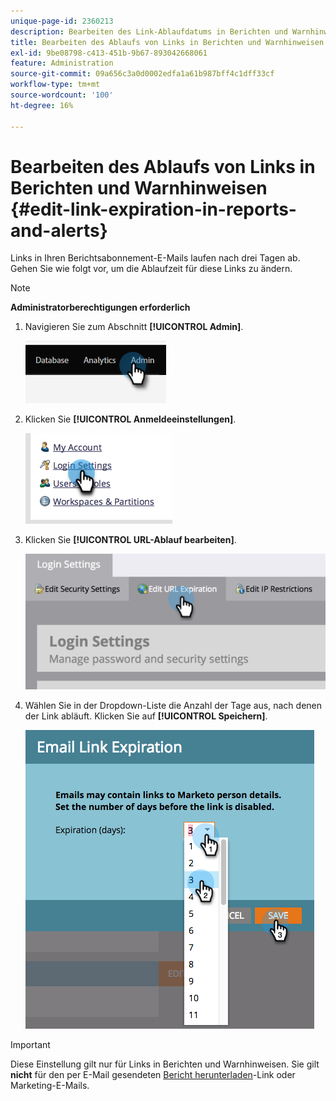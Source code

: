 ```yaml
---
unique-page-id: 2360213
description: Bearbeiten des Link-Ablaufdatums in Berichten und Warnhinweisen - Marketo-Dokumente - Produktdokumentation
title: Bearbeiten des Ablaufs von Links in Berichten und Warnhinweisen
exl-id: 9be08798-c413-451b-9b67-893042668061
feature: Administration
source-git-commit: 09a656c3a0d0002edfa1a61b987bff4c1dff33cf
workflow-type: tm+mt
source-wordcount: '100'
ht-degree: 16%

---
```


# Bearbeiten des Ablaufs von Links in Berichten und Warnhinweisen {#edit-link-expiration-in-reports-and-alerts}

Links in Ihren Berichtsabonnement-E-Mails laufen nach drei Tagen ab. Gehen Sie wie folgt vor, um die Ablaufzeit für diese Links zu ändern.

>[!NOTE]
>
>**Administratorberechtigungen erforderlich**

1. Navigieren Sie zum Abschnitt **[!UICONTROL Admin]**.

   ![](assets/edit-link-expiration-in-reports-and-alerts-1.png)

1. Klicken Sie **[!UICONTROL Anmeldeeinstellungen]**.

   ![](assets/edit-link-expiration-in-reports-and-alerts-2.png)

1. Klicken Sie **[!UICONTROL URL-Ablauf bearbeiten]**.

   ![](assets/edit-link-expiration-in-reports-and-alerts-3.png)

1. Wählen Sie in der Dropdown-Liste die Anzahl der Tage aus, nach denen der Link abläuft. Klicken Sie auf **[!UICONTROL Speichern]**.

   ![](assets/edit-link-expiration-in-reports-and-alerts-4.png)

>[!IMPORTANT]
>
>Diese Einstellung gilt nur für Links in Berichten und Warnhinweisen. Sie gilt **nicht** für den per E-Mail gesendeten [Bericht herunterladen](/help/marketo/product-docs/reporting/basic-reporting/report-subscriptions/subscribe-to-a-smart-list.md#email-message)-Link oder Marketing-E-Mails.
